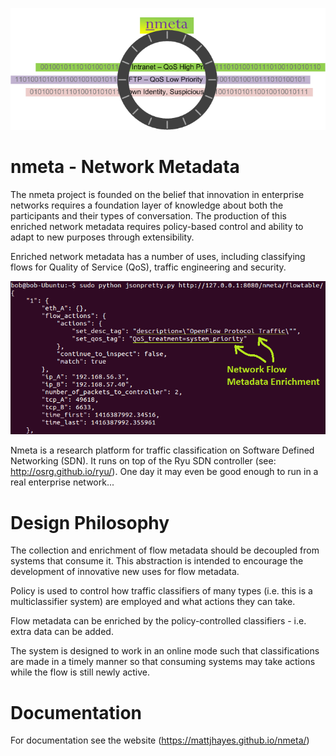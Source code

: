 ![](images/nmeta.png)

# nmeta - Network Metadata

The nmeta project is founded on the belief that innovation in enterprise networks requires a foundation layer of knowledge about both the participants and their types of conversation. The production of this enriched network metadata requires policy-based control and ability to adapt to new purposes through extensibility. 

Enriched network metadata has a number of uses, including classifying flows for Quality of Service (QoS), traffic engineering and security.

![](images/flow_metadata_screenshot2.png)

Nmeta is a research platform for traffic classification on Software Defined Networking (SDN).  It runs on top of the Ryu SDN controller (see: http://osrg.github.io/ryu/). One day it may even be good enough to run in a real enterprise network...

# Design Philosophy

The collection and enrichment of flow metadata should be decoupled from
systems that consume it. This abstraction is intended to encourage the
development of innovative new uses for flow metadata.

Policy is used to control how traffic classifiers of many types
(i.e. this is a multiclassifier system) are employed and what actions
they can take.

Flow metadata can be enriched by the policy-controlled classifiers - i.e.
extra data can be added.

The system is designed to work in an online mode such that classifications are
made in a timely manner so that consuming systems may take actions while
the flow is still newly active.

# Documentation
For documentation see the website (https://mattjhayes.github.io/nmeta/)

